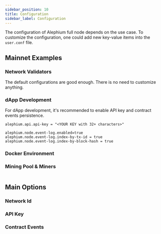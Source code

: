 ```yaml
---
sidebar_position: 10
title: Configuration
sidebar_label: Configuration
---
```


The configuration of Alephium full node depends on the use case.
To customize the configuration, one could add new key-value items into the `user.conf` file.

## Mainnet Examples

### Network Validators

The default configurations are good enough. There is no need to customize anything.

### dApp Development

For dApp development, it's recommended to enable API key and contract events persistence.

```
alephium.api.api-key = "<YOUR KEY with 32+ characters>"

alephium.node.event-log.enabled=true
alephium.node.event-log.index-by-tx-id = true
alephium.node.event-log.index-by-block-hash = true
```

### Docker Environment



### Mining Pool & Miners

```
```

## Main Options

### Network Id

### API Key

### Contract Events
